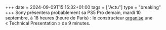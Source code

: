 +++ 
date = 2024-09-09T15:15:32+01:00
tags = ["Actu"]
type = "breaking"
+++ 
Sony présentera probablement sa PS5 Pro demain, mardi 10 septembre, à 18 heures (heure de Paris) : le constructeur [organise](https://blog.playstation.com/2024/09/09/tune-in-tomorrow-for-a-playstation-5-technical-presentation-hosted-by-mark-cerny/) une « Technical Presentation » de 9 minutes.